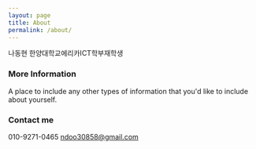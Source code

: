 ```yaml
---
layout: page
title: About
permalink: /about/
---
```


나동현
한양대학교에리카ICT학부재학생

### More Information

A place to include any other types of information that you'd like to include about yourself.

### Contact me
010-9271-0465
[ndoo30858@gmail.com](mailto:ndoo30858@gmail.com)
